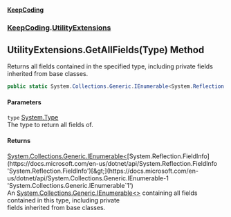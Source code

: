 #### [KeepCoding](index.md 'index')
### [KeepCoding](KeepCoding.md 'KeepCoding').[UtilityExtensions](UtilityExtensions.md 'KeepCoding.UtilityExtensions')
## UtilityExtensions.GetAllFields(Type) Method
Returns all fields contained in the specified type, including private fields inherited from base classes.
```csharp
public static System.Collections.Generic.IEnumerable<System.Reflection.FieldInfo> GetAllFields(this System.Type type);
```
#### Parameters
<a name='KeepCoding_UtilityExtensions_GetAllFields(System_Type)_type'></a>
`type` [System.Type](https://docs.microsoft.com/en-us/dotnet/api/System.Type 'System.Type')  
The type to return all fields of.
  
#### Returns
[System.Collections.Generic.IEnumerable&lt;](https://docs.microsoft.com/en-us/dotnet/api/System.Collections.Generic.IEnumerable-1 'System.Collections.Generic.IEnumerable`1')[System.Reflection.FieldInfo](https://docs.microsoft.com/en-us/dotnet/api/System.Reflection.FieldInfo 'System.Reflection.FieldInfo')[&gt;](https://docs.microsoft.com/en-us/dotnet/api/System.Collections.Generic.IEnumerable-1 'System.Collections.Generic.IEnumerable`1')  
An [System.Collections.Generic.IEnumerable&lt;&gt;](https://docs.microsoft.com/en-us/dotnet/api/System.Collections.Generic.IEnumerable-1 'System.Collections.Generic.IEnumerable`1') containing all fields contained in this type, including private  
fields inherited from base classes.
